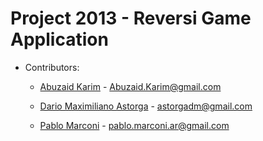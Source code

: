Project 2013 - Reversi Game Application
=======================================

* Contributors:

    * [Abuzaid Karim](https://github.com/Vercryger) - Abuzaid.Karim@gmail.com


    * [Dario Maximiliano Astorga](https://github.com/dastorga) - astorgadm@gmail.com


    * [Pablo Marconi](https://github.com/pmarconi) - pablo.marconi.ar@gmail.com 

